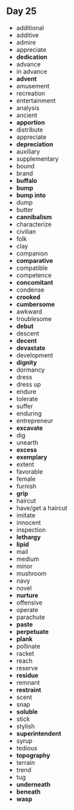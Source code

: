## Day 25

- additional
- additive
- admire
- appreciate
- **dedication**
- advance
- in advance
- **advent**
- amusement
- recreation
- entertainment
- analysis
- ancient
- **apportion**
- distribute
- appreciate
- **depreciation**
- auxiliary
- supplementary
- bound
- brand
- **buffalo**
- **bump**
- **bump into**
- dump
- butter
- **cannibalism**
- characterize
- civilian
- folk
- clay
- companion
- **comparative**
- compatible
- competence
- **concomitant**
- condense
- **crooked**
- **cumbersome**
- awkward
- troublesome
- **debut**
- descent
- **decent**
- **devastate**
- development
- **dignity**
- dormancy
- dress
- dress up
- endure
- tolerate
- suffer
- enduring
- entrepreneur
- **excavate**
- dig
- unearth
- **excess**
- **exemplary**
- extent
- favorable
- female
- furnish
- **grip**
- haircut
- have/get a haircut
- imitate
- innocent
- inspection
- **lethargy**
- **lipid**
- mail
- medium
- minor
- mushroom
- navy
- novel
- **nurture**
- offensive
- operate
- parachute
- **paste**
- **perpetuate**
- **plank**
- pollinate
- racket
- reach
- reserve
- **residue**
- remnant
- **restraint**
- scent
- snap
- **soluble**
- stick
- stylish
- **superintendent**
- syrup
- tedious
- **topography**
- terrain
- trend
- tug
- **underneath**
- **beneath**
- **wasp**
